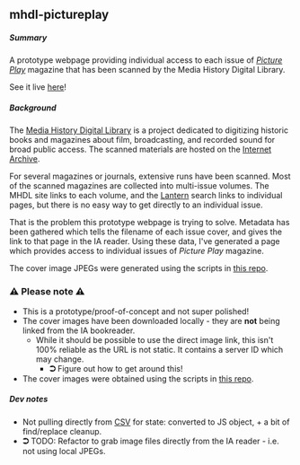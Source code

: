 ## mhdl-pictureplay

##### Summary

A prototype webpage providing individual access to each issue of <i><a href="https://en.wikipedia.org/wiki/Picture_Play_(magazine)">Picture Play</a></i> magazine that has been scanned by the Media History Digital Library.

See it live [here](https://kfrn.github.io/mhdl-pictureplay/)!

##### Background

The [Media History Digital Library](http://mediahistoryproject.org/) is a project dedicated to digitizing historic books and magazines about film, broadcasting, and recorded sound for broad public access. The scanned materials are hosted on the [Internet Archive](http://archive.org).

For several magazines or journals, extensive runs have been scanned. Most of the scanned magazines are collected into multi-issue volumes. The MHDL site links to each volume, and the [Lantern](http://lantern.mediahist.org/) search links to individual pages, but there is no easy way to get directly to an individual issue.

That is the problem this prototype webpage is trying to solve. Metadata has been gathered which tells the filename of each issue cover, and gives the link to that page in the IA reader. Using these data, I've generated a page which provides access to individual issues of _Picture Play_ magazine.

The cover image JPEGs were generated using the scripts in [this repo](https://github.com/kfrn/mhdl-scripts).

### ⚠ Please note ⚠

* This is a prototype/proof-of-concept and not super polished!
* The cover images have been downloaded locally - they are **not** being linked from the IA bookreader.
   * While it should be possible to use the direct image link, this isn't 100% reliable as the URL is not static. It contains a server ID which may change.
      * **⮊** Figure out how to get around this!
* The cover images were obtained using the scripts in [this repo](https://github.com/kfrn/mhdl-scripts).

##### Dev notes

* Not pulling directly from [CSV]('./data/pictureplay_data_imagefiles.csv') for state: converted to JS object, + a bit of find/replace cleanup.
* **⮊** TODO: Refactor to grab image files directly from the IA reader - i.e. not using local JPEGs.
